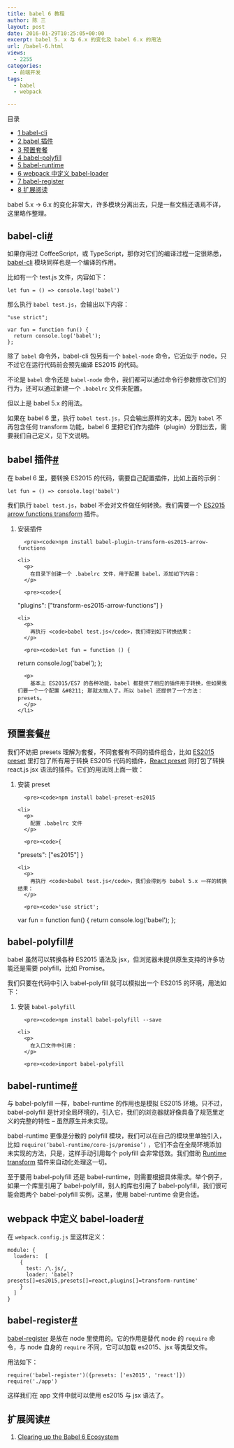 ```yaml
---
title: babel 6 教程
author: 陈 三
layout: post
date: 2016-01-29T10:25:05+00:00
excerpt: babel 5. x 与 6.x 的变化及 babel 6.x 的用法
url: /babel-6.html
views:
  - 2255
categories:
  - 前端开发
tags:
  - babel
  - webpack

---
```

<div id="toc_container" class="ml-l u-floatRight pure-u-1-1 pure-u-sm-2-5 toc_white no_bullets">
  <nav id="myaffix">
  
  <p class="toc-title">
    目录
  </p>
  
  <ul class="toc-list nav" role="menu">
    <li class="toc-list__item" role="menuitem">
      <a href="#babel-cli"><span class="toc_number toc_depth_1">1</span> babel-cli</a>
    </li>
    <li class="toc-list__item" role="menuitem">
      <a href="#babel"><span class="toc_number toc_depth_1">2</span> babel 插件</a>
    </li>
    <li class="toc-list__item" role="menuitem">
      <a href="#i"><span class="toc_number toc_depth_1">3</span> 预置套餐</a>
    </li>
    <li class="toc-list__item" role="menuitem">
      <a href="#babel-polyfill"><span class="toc_number toc_depth_1">4</span> babel-polyfill</a>
    </li>
    <li class="toc-list__item" role="menuitem">
      <a href="#babel-runtime"><span class="toc_number toc_depth_1">5</span> babel-runtime</a>
    </li>
    <li class="toc-list__item" role="menuitem">
      <a href="#webpack_babel-loader"><span class="toc_number toc_depth_1">6</span> webpack 中定义 babel-loader</a>
    </li>
    <li class="toc-list__item" role="menuitem">
      <a href="#babel-register"><span class="toc_number toc_depth_1">7</span> babel-register</a>
    </li>
    <li class="toc-list__item" role="menuitem">
      <a href="#i-2"><span class="toc_number toc_depth_1">8</span> 扩展阅读</a>
    </li>
  </ul></nav>
</div>

<div class="">
  <p>
    babel 5.x -> 6.x 的变化非常大，许多模块分离出去，只是一些文档还语焉不详，这里略作整理。
  </p>
  
  <h2 class="storycontent-h2">
    <span id="babel-cli">babel-cli</span><a title="标题链接地址" class="u-floatRight hidden" id="heybabel-cli" href="#babel-cli"><span class="" aria-hidden="true">#</span></a>
  </h2>
  
  <p>
    如果你用过 CoffeeScript，或 TypeScript，那你对它们的编译过程一定很熟悉，<a href="https://babeljs.io/docs/usage/cli/">babel-cli</a> 模块同样也是一个编译的作用。
  </p>
  
  <p>
    比如有一个 test.js 文件，内容如下：
  </p>
  
  <pre><code>let fun = () =&gt; console.log('babel')
</code></pre>
  
  <p>
    那么执行 <code>babel test.js</code>，会输出以下内容：
  </p>
  
  <pre><code>"use strict";

var fun = function fun() {
  return console.log('babel');
};
</code></pre>
  
  <p>
    除了 <code>babel</code> 命令外，babel-cli 包另有一个 <code>babel-node</code> 命令，它近似于 node，只不过它在运行代码前会预先编译 ES2015 的代码。
  </p>
  
  <p>
    不论是 <code>babel</code> 命令还是 <code>babel-node</code> 命令，我们都可以通过命令行参数修改它们的行为，还可以通过新建一个 <code>.babelrc</code> 文件来配置。
  </p>
  
  <p>
    但以上是 babel 5.x 的用法。
  </p>
  
  <p>
    如果在 babel 6 里，执行 <code>babel test.js</code>，只会输出原样的文本，因为 <code>babel</code> 不再包含任何 transform 功能，babel 6 里把它们作为插件（plugin）分割出去，需要我们自己定义，见下文说明。
  </p>
  
  <h2 class="storycontent-h2">
    <span id="babel">babel 插件</span><a title="标题链接地址" class="u-floatRight hidden" id="heybabel" href="#babel"><span class="" aria-hidden="true">#</span></a>
  </h2>
  
  <p>
    在 babel 6 里，要转换 ES2015 的代码，需要自己配置插件，比如上面的示例：
  </p>
  
  <pre><code>let fun = () =&gt; console.log('babel')
</code></pre>
  
  <p>
    我们执行 <code>babel test.js</code>，babel 不会对文件做任何转换。我们需要一个 <a href="http://babeljs.io/docs/plugins/transform-es2015-arrow-functions/">ES2015 arrow functions transform</a> 插件。
  </p>
  
  <ol>
    <li>
      <p>
        安装插件
      </p>
      
      <pre><code>npm install babel-plugin-transform-es2015-arrow-functions
</code></pre>
    </li>
    
    <li>
      <p>
        在目录下创建一个 .babelrc 文件，用于配置 babel，添加如下内容：
      </p>
      
      <pre><code>{
  "plugins": ["transform-es2015-arrow-functions"]
}
</code></pre>
    </li>
    
    <li>
      <p>
        再执行 <code>babel test.js</code>，我们得到如下转换结果：
      </p>
      
      <pre><code>let fun = function () {
  return console.log('babel');
};
</code></pre>
      
      <p>
        基本上 ES2015/ES7 的各种功能，babel 都提供了相应的插件用于转换，但如果我们要一个一个配置 &#8211; 那就太恼人了。所以 babel 还提供了一个方法：presets。
      </p>
    </li>
  </ol>
  
  <h2 class="storycontent-h2">
    <span id="i">预置套餐</span><a title="标题链接地址" class="u-floatRight hidden" id="heyi" href="#i"><span class="" aria-hidden="true">#</span></a>
  </h2>
  
  <p>
    我们不妨把 presets 理解为套餐，不同套餐有不同的插件组合，比如 <a href="http://babeljs.io/docs/plugins/preset-es2015/">ES2015 preset</a> 里打包了所有用于转换 ES2015 代码的插件，<a href="http://babeljs.io/docs/plugins/preset-react/">React preset</a> 则打包了转换 react.js jsx 语法的插件。它们的用法同上面一致：
  </p>
  
  <ol>
    <li>
      <p>
        安装 preset
      </p>
      
      <pre><code>npm install babel-preset-es2015
</code></pre>
    </li>
    
    <li>
      <p>
        配置 .babelrc 文件
      </p>
      
      <pre><code>{
  "presets": ["es2015"]
}
</code></pre>
    </li>
    
    <li>
      <p>
        再执行 <code>babel test.js</code>，我们会得到与 babel 5.x 一样的转换结果：
      </p>
      
      <pre><code>'use strict';
var fun = function fun() {
  return console.log('babel');
};
</code></pre>
    </li>
  </ol>
  
  <h2 class="storycontent-h2">
    <span id="babel-polyfill">babel-polyfill</span><a title="标题链接地址" class="u-floatRight hidden" id="heybabel-polyfill" href="#babel-polyfill"><span class="" aria-hidden="true">#</span></a>
  </h2>
  
  <p>
    babel 虽然可以转换各种 ES2015 语法及 jsx，但浏览器未提供原生支持的许多功能还是需要 polyfill，比如 Promise。
  </p>
  
  <p>
    我们只要在代码中引入 babel-polyfill 就可以模拟出一个 ES2015 的环境，用法如下：
  </p>
  
  <ol>
    <li>
      <p>
        安装 <code>babel-polyfill</code>
      </p>
      
      <pre><code>npm install babel-polyfill --save
</code></pre>
    </li>
    
    <li>
      <p>
        在入口文件中引用：
      </p>
      
      <pre><code>import babel-polyfill
</code></pre>
    </li>
  </ol>
  
  <h2 class="storycontent-h2">
    <span id="babel-runtime">babel-runtime</span><a title="标题链接地址" class="u-floatRight hidden" id="heybabel-runtime" href="#babel-runtime"><span class="" aria-hidden="true">#</span></a>
  </h2>
  
  <p>
    与 babel-polyfill 一样，babel-runtime 的作用也是模拟 ES2015 环境。只不过，babel-polyfill 是针对全局环境的，引入它，我们的浏览器就好像具备了规范里定义的完整的特性 &#8211; 虽然原生并未实现。
  </p>
  
  <p>
    babel-runtime 更像是分散的 polyfill 模块，我们可以在自己的模块里单独引入，比如 <code>require(‘babel-runtime/core-js/promise’)</code> ，它们不会在全局环境添加未实现的方法，只是，这样手动引用每个 polyfill 会非常低效。我们借助 <a href="http://babeljs.io/docs/plugins/transform-runtime/">Runtime transform</a> 插件来自动化处理这一切。
  </p>
  
  <p>
    至于要用 babel-polyfill 还是 babel-runtime，则需要根据具体需求。举个例子，如果一个库里引用了 babel-polyfill，别人的库也引用了 babel-polyfill，我们很可能会跑两个 babel-polyfill 实例，这里，使用 babel-runtime 会更合适。
  </p>
  
  <h2 class="storycontent-h2">
    <span id="webpack_babel-loader">webpack 中定义 babel-loader</span><a title="标题链接地址" class="u-floatRight hidden" id="heywebpack_babel-loader" href="#webpack_babel-loader"><span class="" aria-hidden="true">#</span></a>
  </h2>
  
  <p>
    在 <code>webpack.config.js</code> 里这样定义：
  </p>
  
  <pre><code>module: {
  loaders:  [
    {
      test: /\.js/,
      loader: 'babel?presets[]=es2015,presets[]=react,plugins[]=transform-runtime'
    }
  ]
}
</code></pre>
  
  <h2 class="storycontent-h2">
    <span id="babel-register">babel-register</span><a title="标题链接地址" class="u-floatRight hidden" id="heybabel-register" href="#babel-register"><span class="" aria-hidden="true">#</span></a>
  </h2>
  
  <p>
    <a href="https://babeljs.io/docs/usage/require/">babel-register</a> 是放在 node 里使用的。它的作用是替代 node 的 <code>require</code> 命令，与 node 自身的 <code>require</code> 不同，它可以加载 es2015、jsx 等类型文件。
  </p>
  
  <p>
    用法如下：
  </p>
  
  <pre><code>require('babel-register')({presets: ['es2015', 'react']})
require('./app')
</code></pre>
  
  <p>
    这样我们在 app 文件中就可以使用 es2015 与 jsx 语法了。
  </p>
  
  <h2 class="storycontent-h2">
    <span id="i-2">扩展阅读</span><a title="标题链接地址" class="u-floatRight hidden" id="heyi-2" href="#i-2"><span class="" aria-hidden="true">#</span></a>
  </h2>
  
  <ol>
    <li>
      <a href="https://medium.com/@jcse/clearing-up-the-babel-6-ecosystem-c7678a314bf3#a7d5">Clearing up the Babel 6 Ecosystem</a>
    </li>
  </ol>
</div>